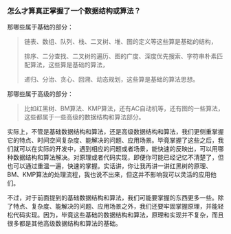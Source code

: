 ### 怎么才算真正掌握了一个数据结构或算法？



那哪些属于基础的部分：

> 链表、数组、队列、栈、二叉树、堆、图的定义等这些算是基础的结构，
>
> 排序、二分查找、二叉树的遍历、图的广度、深度优先搜索、字符串朴素匹配算法，这些算是基础的算法，
>
> 递归、分治、贪心、回溯、动态规划，这些算是基础的算法思想。

那哪些属于高级的部分：

> 比如红黑树、BM算法、KMP算法，还有AC自动机等，还有图的一些算法，这些都属于一些高级的数据结构和算法部分。



实际上，不管是基础数据结构和算法，还是高级数据结构和算法，我们更侧重掌握它的特点、时间空间复杂度、能解决的问题、应用场景。毕竟掌握了这些之后，我们就可以在实际的开发中，遇到相应的问题或者场景，能快速的反映出，可以用哪种数据结构和算法解决。对原理或者代码实现，即便你可能已经记忆不清楚了，但也可以通过重温一遍，快速的掌握。实话讲，你让我再讲一讲红黑树的原理、BM、KMP算法的处理流程，我也说不出来，但这并不影响我可以灵活的应用他们。

不过，对于前面提到的基础数据结构和算法，我们可能要掌握的东西更多一些。除了特点、复杂度、能解决的问题、应用场景之外，我们还要牢固掌握原理，并能轻松代码实现。因为，毕竟这些基础的数据结构和算法，原理和实现并不复杂，而且很多都是其他高级数据结构和算法的基础。